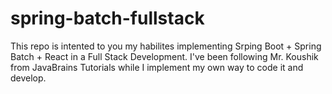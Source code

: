 # spring-batch-fullstack

This repo is intented to you my habilites implementing Srping Boot + Spring Batch + React in a Full Stack Development.
I've been following Mr. Koushik from JavaBrains Tutorials while I implement my own way to code it and develop.
